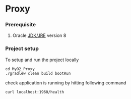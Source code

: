 # Proxy


### Prerequisite
1. Oracle [JDK/JRE](http://www.oracle.com/technetwork/java/javase/downloads/jdk8-downloads-2133151.html) version 8

### Project setup
To setup and run the project locally
```
cd MyO2_Proxy
./gradlew clean build bootRun
```

check application is running by hitting following command
```
curl localhost:1960/health
```
